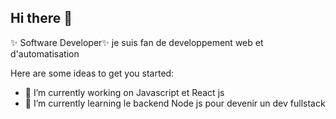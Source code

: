 ## Hi there 👋

✨ Software Developer✨ 
je suis fan de developpement web et d'automatisation

Here are some ideas to get you started:

- 🔭 I’m currently working on Javascript et React js 
- 🌱 I’m currently learning le backend Node js pour devenir un dev fullstack


